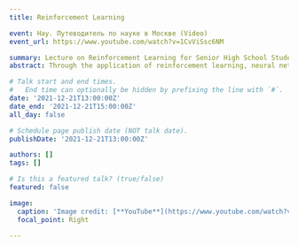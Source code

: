 ```yaml
---
title: Reinforcement Learning

event: Нау. Путеводитель по науке в Москве (Video)
event_url: https://www.youtube.com/watch?v=1CvViSsc6NM

summary: Lecture on Reinforcement Learning for Senior High School Students
abstract: Through the application of reinforcement learning, neural networks have now developed the capability to make sequential decisions based on trial and error within an environment that provides rewards. This method is analogous to the training process of domestic pets, but applied within the domain of artificial intelligence. These neural networks have achieved a level of comprehension of the surrounding environment, allowing them to engage in informed actions. The forthcoming lecture will delve into the potential significance of neural network training in future contexts, and will highlight the remarkable discoveries and advancements made in this field over the past few years.

# Talk start and end times.
#   End time can optionally be hidden by prefixing the line with `#`.
date: '2021-12-21T13:00:00Z'
date_end: '2021-12-21T15:00:00Z'
all_day: false

# Schedule page publish date (NOT talk date).
publishDate: '2021-12-21T13:00:00Z'

authors: []
tags: []

# Is this a featured talk? (true/false)
featured: false

image:
  caption: 'Image credit: [**YouTube**](https://www.youtube.com/watch?v=1CvViSsc6NM)'
  focal_point: Right

---
```

